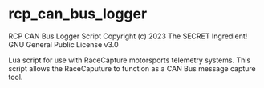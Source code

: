 # rcp_can_bus_logger
RCP CAN Bus Logger Script
Copyright (c) 2023 The SECRET Ingredient!
GNU General Public License v3.0

Lua script for use with RaceCapture motorsports telemetry systems. This script allows the RaceCaputure to function as a CAN Bus message capture tool.